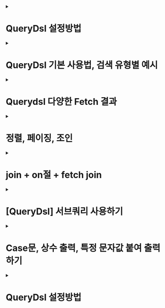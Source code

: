 <details>

<summary> <h1>QueryDsl 설정방법 </h1> </summary>
  
> `QueryDsl`은 기존 dependency들을 추가하는 경우와 다르게 설정파일들을 조금 손봐줘야한다.
> 최신 스프링5 버전에서 사용하기 위해 설정하지 않으면
> `Unable to load class 'com.mysema.codegen.model.Type'` compileQuerydsl 에러가 난다.
  
  
1. plugin 추가
2. 라이브러리 추가
3. 각종 dir, config   
  
```properties
  
  
**************************************************************
buildscript {
	ext {
		queryDslVersion = "5.0.0"
	}
}
***************************************************************
  
  
plugins {
	id 'org.springframework.boot' version '2.6.4'
	id 'io.spring.dependency-management' version '1.0.11.RELEASE'
  
  1. plugin 추가
	**************************************************************
	id 'com.ewerk.gradle.plugins.querydsl' version '1.0.10'
  **************************************************************

	id 'java'
}

group = 'study '
version = '0.0.1-SNAPSHOT'
sourceCompatibility = '11'

configurations {
	compileOnly {
		extendsFrom annotationProcessor
	}
}

repositories {
	mavenCentral()
}

dependencies {
	implementation 'org.springframework.boot:spring-boot-starter-data-jpa'
	implementation 'org.springframework.boot:spring-boot-starter-web'
	implementation 'com.github.gavlyukovskiy:p6spy-spring-boot-starter:1.5.7'
	compileOnly 'org.projectlombok:lombok'

  
  2.라이브러리 추가
	**************************************************************
	implementation "com.querydsl:querydsl-jpa:${queryDslVersion}"
	implementation "com.querydsl:querydsl-apt:${queryDslVersion}"
  **************************************************************

	runtimeOnly 'com.h2database:h2'
	developmentOnly 'org.springframework.boot:spring-boot-devtools'
	annotationProcessor 'org.projectlombok:lombok'
	testImplementation 'org.springframework.boot:spring-boot-starter-test'
}

tasks.named('test') {
	useJUnitPlatform()
}


 3. 각종 dir, config 
**************************************************************
def querydslDir = "$buildDir/generated/querydsl"

querydsl {
	jpa = true
	querydslSourcesDir = querydslDir
}
sourceSets {
	main.java.srcDir querydslDir
}
compileQuerydsl{
	options.annotationProcessorPath = configurations.querydsl
}
configurations {
	compileOnly {
		extendsFrom annotationProcessor
	}
	querydsl.extendsFrom compileClasspath
}
**************************************************************
  
```  
> compileQuerydsl을 돌리면 3번에 설정해놓은 설정파일대로 해당 경로에 QueryDsl 전용 Entity를 생성해준다.  
  
![image](https://user-images.githubusercontent.com/37995817/156384544-5d6d53b1-271a-4bda-ac8f-38b0048f3ac7.png)
  
> "$buildDir/generated/querydsl"에 생성된 모습
  
  ![image](https://user-images.githubusercontent.com/37995817/156384811-46c66359-0916-49db-8943-94ee27b44cea.png)


>> 터미널에서 명령어로도 가능

```linux
  
./gradlew clean

./gradlew compileQuerydsl

```
  
### QueryDsl 잘 적용됐는지 Test하기  

1. 간단하게 Hello Entity 생성
2. QuerydslCompile시에 생긴 QHello 확인
3. query 실행을 위임할 `Querydsl`의 `JPAQueryFactory` 객체로 쿼리 호출

  
  
```java
//1. 간단하게 Hello Entity 생성
  
package study.querydsl.entity;

import lombok.Getter;
import lombok.Setter;

import javax.persistence.Entity;
import javax.persistence.GeneratedValue;
import javax.persistence.Id;

@Entity
@Getter @Setter
public class Hello {

    @GeneratedValue @Id
    private Long id;

}
```
  
```java
//test코드 작성  
  
@SpringBootTest
@Transactional
class QuerydslApplicationTests {

	@Autowired
	EntityManager em;

	@Test
	void contextLoads() {
		Hello hello = new Hello();
		em.persist(hello);

		JPAQueryFactory query = new JPAQueryFactory(em);
		QHello qHello = QHello.hello;

		//쿼리와 관련된 것은 compileQuerydls을 돌려 만든
		//qEntity를 사용해야 한다.
		Hello result = query.selectFrom(qHello)
				.fetchOne();

		assertThat(result).isEqualTo(hello);
		assertThat(result.getId()).isEqualTo(hello.getId());
	}

}


```  
  
  
  
  
</details>

<details>

<summary> <h1>QueryDsl 기본 사용법, 검색 유형별 예시 </h1> </summary>

### JPAQueryFactory(EntityManager)로 query를 만든다.

> 기존 JPQL로 제작할 때,

```java
@Test
    public void startJPQL() throws Exception {
        //member1을 찾아라
        Member findByJPQL = em.createQuery("select m from Member m where m.username = :username", Member.class)
                .setParameter("username", "member1")
                .getSingleResult();
        assertThat(findByJPQL.getUsername()).isEqualTo("member1");
    }
```

> QueryDsl을 도입하게 되면?
>> java로 쿼리를 실행시킬 수 있어, Runtime때 오류를 파악할 수 있었던
>> JPQL과는 다르게 Runtime시에 오류를 잡아낼 수 있다. (오타라던지)
>> 또한 파라미터 바인딩도 자동으로 해준다.
 
```java
@Test
    public void startQuerydsl() throws Exception {
        //member1을 찾아라
        Member findMember = queryFactory
                .select(member)
                .from(member)
                .where(member.username.eq("member1"))
                .fetchOne();

        assertThat(findMember.getUsername()).isEqualTo("member1");
    }
```

> 기본적으로 제공되는 메서드는 거의 SQL기능과 동일하다.

```java
member.username.eq("member1") // username = 'member1'
member.username.ne("member1") //username != 'member1'
member.username.eq("member1").not() // username != 'member1'
member.username.isNotNull() //이름이 is not null
member.age.in(10, 20) // age in (10,20)
member.age.notIn(10, 20) // age not in (10, 20)
member.age.between(10,30) //between 10, 30
member.age.goe(30) // age >= 30
member.age.gt(30) // age > 30
member.age.loe(30) // age <= 30
member.age.lt(30) // age < 30
member.username.like("member%") //like 검색
member.username.contains("member") // like ‘%member%’ 검색
member.username.startsWith("member") //like ‘member%’ 검색

```
### 검색 유형

> `chain and 조건`

```java
//chain and 조건
    @Test
    public void search() throws Exception {
        Member findMember = queryFactory.selectFrom(member)
                .where(member.username.eq("member1")
                        .and(member.age.eq(10)))
                .fetchOne();
        
        assertThat(findMember.getUsername()).isEqualTo("member1");
    }
```

> `, and 조건`

```java
//, and 조건
    @Test
    public void searchAndParam() throws Exception {
        Member findMember = queryFactory.selectFrom(member)
                .where(member.username.eq("member1"),
                        member.age.eq(10)
                ).fetchOne();
        assertThat(findMember.getUsername()).isEqualTo("member1");
    }
```

> `(e1 or e2) and e3`

```java
// 구현 : e1.or(e2).and(e3))
    // 실 동작 쿼리 : (e1 or e2) and e3
    @Test
    public void searchTest1() throws Exception {
        Member findMember = queryFactory.selectFrom(member)
                .where((member.username.eq("member1").or(member.age.eq(10)))
                        ,member.age.goe(10)
                ).fetchOne();
        assertThat(findMember.getUsername()).isEqualTo("member1");
        
        /* select member1
        from Member member1
        where (member1.username = 'member1'1 or member1.age = 102) and member1.age >= 103 */
    }
```

> `(e1 or e2) and (e3 or e4)`

```java
// 구현 : e1.or(e2).and(e3.or(e4)))
    // 실 동작 쿼리 : (e1 or e2) and (e3 or e4)
    @Test
    public void searchTest2() throws Exception {
        Member findMember = queryFactory.selectFrom(member)
                .where(member.username.eq("member1").or(member.age.eq(10)).and(member.age.goe(10).or(member.age.goe(5)))
                ).fetchOne();
        assertThat(findMember.getUsername()).isEqualTo("member1");
        
        /* select member1
        from Member member1
        where (member1.username = ?1 or member1.age = ?2) and (member1.age >= ?3 or member1.age >= ?4) */
    }
```

> `(e1 and e2) or (e3 and e4)`
>> ✨ 유의사항
>> SQL에서 and가 상위 (먼저 실행) 명령이라 나가는 쿼리는 `e1 and e2 or e3 and e4`
>> But, 실 동작은 `(e1 and e2) or (e3 and e4)` 이렇게 된다.
```java
// 구현 : e1.and(e2).or(e3.and(a4))
// 실 동작 쿼리 : e1 and e2 or e3 and e4
    @Test
    public void searchTest3() throws Exception {
        JPAQuery<Member> member1 = queryFactory.selectFrom(member)
                .where(member.username.eq("member1").and(member.age.eq(10)).or(member.age.goe(10).and(member.age.goe(5)))
                ).fetchAll();
        Member findMember = member1.fetchFirst();
        assertThat(findMember.getUsername()).isEqualTo("member1");
        
        /* select member1
        from Member member1 fetch all properties
        where member1.username = 'member1'1 and member1.age = 102 or member1.age >= 103 and member1.age >= 54  */
        
    }
```


</details>

<details>

<summary> <h1>Querydsl 다양한 Fetch 결과 </h1> </summary>
  
```java

  @Test
    public void resultFetch() throws Exception {
       
        //fetch
        List<Member> fetch = queryFactory
                .selectFrom(member)
                .fetch();
        
        //fetchOne
        queryFactory
                .selectFrom(member)
                .fetchOne();

        //fetchFirst
        queryFactory
                .selectFrom(member)
                .fetchFirst();

        //fetchResult 페이징,count 포함
        QueryResults<Member> pagingResult = queryFactory
                .selectFrom(member).limit(5).offset(0)
                .fetchResults();

        pagingResult.getTotal();
        List<Member> data = pagingResult.getResults();
        long limit = pagingResult.getLimit();
        long offset = pagingResult.getOffset();

        for (Member m : data) {
            System.out.println("============Member : " + m);
        }
        //Paging처럼 count 쿼리까지 나간다.
        /* select count(member1)
        from Member member1 */
        /* select member1
        from Member member1 */

          
        //fetchCount count만 가져오기
        long couint = queryFactory
                .selectFrom(member)
                .fetchCount();
    }

```
  
</details>

<details>

<summary> <h1>정렬, 페이징, 조인 </h1> </summary>
  
### QueryDsl 정렬 예시

```java
/**
* 회원 정렬
* 1. 회원 나이 내림차순(desc)
* 2. 회원 이름 올림차순(asc)
* 단 2에서 회원 이름이 없으면 마지막에 출력(nulls last) 대박
*/
@Test
public void sort() throws Exception {
        List<Member> result = queryFactory.selectFrom(member)
        .where(member.age.eq(100))
        .orderBy(member.age.desc(), member.username.asc().nullsLast())
        .fetch();
        //나이가 100살의 멤버중, 나이로 내림차순, 이름으로 올림차순인데 null이 마지막으로 뽑기
        //null을 먼저 뽑는 것도 있다. nullsFirst()
        /*
        select member1
        from Member member1
        where member1.age = 1001
        order by member1.age desc, member1.username asc nulls last
         */
    }

```



### QueryDsl 페이징 예시

```java
 @Test
    public void paging() throws Exception {
        //방법 1 그냥 fetch()하여 결과 리스트만 가져오기
        List<Member> fetch = queryFactory
                .selectFrom(member)
                .orderBy(member.username.desc())
                .offset(1)//1개 넘겨서
                .limit(2)//2개 들고오는데
                .fetch();

        //방법 2 count + 결과 조회해주는 fetchResult로 실행.
        QueryResults<Member> fetchResults = queryFactory
                .selectFrom(member)
                .orderBy(member.username.desc())
                .offset(1)//1개 넘겨서
                .limit(2)//2개 들고오는데
                .fetchResults();

    }

```

> 💥 fetchResult는 counting 쿼리에도 fetch와 똑같은 조건을 가져오기 때문에
> 실무에서는 count 따로, fetch 따로 해준다.



### 특정 값으로 select 시

> Dto를 사용하지 않으면 Tuple이라는 queryDsl이 제공해주는 객체로 담게 된다.

```java

    @Test
    public void aggregation() throws Exception {
        //원하는 정보를 꺼내고 싶을 때는 QueryDsl의 Tuple로 꺼낸다.
        List<Tuple> result = queryFactory
                .select(
                        member.count(),
                        member.age.sum(),
                        member.age.avg(),
                        member.age.max(),
                        member.age.min()
                )
                .from(member)
                .fetch();

        Tuple tuple = result.get(0);

        System.out.println(tuple.get(member.count()));
        System.out.println(tuple.get(member.age.sum()));
        System.out.println(tuple.get(member.age.avg()));
        System.out.println(tuple.get(member.age.max()));
        System.out.println(tuple.get(member.age.min()));

        /* select count(member1)
        , sum(member1.age)
        , avg(member1.age)
        , max(member1.age)
        , min(member1.age)
        from Member member1 */

        //data 타입이 여러개로 들어올 때는 Tuple을 쓰면 된다. 실무에서 잘 쓰지는 않고 Dto를 사용하지만 참고
    }
```

### 기본 join과 groupBy, Having 
  
```java

/**
     * 팀의 이름과 각 팀의 평균 연령을 구해라.
     */
    @Test
    public void groupBy() throws Exception {
        List<Tuple> result = queryFactory
                .select(team.name, member.age.avg())
                .from(member)
                .join(member.team, team)
                .groupBy(team.name)
                .having(team.name.ne("team3"))
                .fetch();

        Tuple teamA = result.get(0);
        Tuple teamB = result.get(1);

        System.out.println(teamA.get(team.name));
        System.out.println(teamA.get(member.age.avg()));
        System.out.println(teamB.get(team.name));
        System.out.println(teamB.get(member.age.avg()));

        /* select team.name, avg(member1.age)
        from Member member1
        inner join member1.team as team
        group by team.name
        having team.name <> 'team3'1 */

    }
```

</details>

<details>

<summary> <h1> join + on절 + fetch join </h1> </summary>

### 기본적인 상관관계 Entity Join

> 기본적인 queryDsl 객체를 사용한 join 사용법<br>
>> public <P> Q leftJoin(EntityPath<P> target, Path<P> alias)<br> 
>> join을 걸고싶은 Entity의 연관관계 대상과 alias를 적어준다. (물론 QueryDsl의 Q객체들) 
>> member.team처럼 내부 선언 연관관계 대상을 join에 적어주면 알아서 Team Table에서 outerJoin한다.


```java
/**
     *
     * Team A에 속한 모든 회원을 leftjoin하는 방법.
     */
    @Test
    public void join() throws Exception {
        List<Member> result = queryFactory
                .selectFrom(member)
                .leftJoin(member.team, team) 
                .where(team.name.eq("teamA"))
                .fetch();

        assertThat(result)
                .extracting("username")
                .containsExactly("member1", "member2");

          /* select
            member1
        from
            Member member1
        left join
            member1.team as team
        where
            team.name = ?1 */
        
        /*
          실 작동 쿼리
          
           select
            member0_.user_id as user_id1_0_,
            member0_.age as age2_0_,
            member0_.team_id as team_id4_0_,
            member0_.username as username3_0_ 
        from
            member member0_ 
        left outer join
            team team1_ 
                on member0_.team_id=team1_.team_id 
        where
            team1_.name=?      
                
                
         */
        
    }
```

### 상관관계 없는 Entity끼리 Join

#### 방법 1. thetajoin
#### 방법 2. on절 이용해 조건걸기

1. thetajoin

> 위의 예시처럼 Member - Team 의 N대1 , Member에 선언된 team처럼 연관관계가 없어도 join이 가능하다.<br>
>> 연관관계가 없는 entity끼리 join을 하는 것을  `thetajoin`이라고 한다.
>> 그냥 from절에 나열해주면 된다.

```java
/**
 * 회원의 이름이 팀 이름과 같은 회원 조회
 */
@Test
public void theta_join() throws Exception {
        em.persist(new Member("teamA"));
        em.persist(new Member("teamB"));

        List<Member> result = queryFactory
        .select(member)
        .from(member, team)
        .where(member.username.eq(team.name))
        .fetch();

        assertThat(result)
        .extracting("username")
        .containsExactly("teamA", "teamB");
        
        /*
        select
            member0_.user_id as user_id1_0_,
            member0_.age as age2_0_,
            member0_.team_id as team_id4_0_,
            member0_.username as username3_0_ 
        from
            member member0_ cross 
        join
            team team1_ 
        where
            member0_.username=team1_.name
         */
}

```
### CrossJoin의 문제점과 해결
> Cross Join이란
>> 💥 모든 회원을 가져오고 모든 팀을 가져와서 다 join (`Cross Join : 집합에서 나올 수 있는 모든 경우`), 이후 where 에서 필터링 한다.<br>
>> ` from member member0_ cross` 에서 알 수 있듯이 Cross join을 실시했다. 
>> (db에서 자동으로 최적화를 진행하지만 당연히 일반 join보다 성능이 좋지 않다.)
> 원인
>> 별도의 join 없이 from에서 선언한 Table을 where에서 사용한 `암묵적 조인` 은 `Hibernate`가 `CrossJoin`을 하는 경향이 있다. 
> 해결책
>> 명시적 Join으로 수정하면 된다.

> 💥 `thetaJoin`은 outer 조인이 불가능하다. -> 최근에는 on을 사용하여 outer Join도 가능하게 추가되었다.

2.on절 이용해 조건 걸기

> On절 사용법<br>
1. 연관관계 없는 Entity 외부 조인 (일명 막조인)
2. join 대상 필터링

> 1. 연관관계 없는 Entity 외부 조인 (일명 막조인)
>> 흔히 말하는 막Join이다. 연관관계가 없는 두 Entity를 Join하는 방식이기 때문에,<br>
>> 연관관계 객체를 넣어주지 않으면 ex).leftJoin(member.team)이 아닌,<br>  
>> leftJoin(team) id값으로 매칭을 해주는 기존 연관관계 join과 다르게, 순수 on절의 조건으로 매칭을 시킨다. <br>
>> 해당 예시에서는 on(member.username.eq(team.name)) => MemberEntity, TeamEntity 조인하고 memberUsername으로 거른다.<br>
> 
>> 💥 주의, 막조인이기 때문에 join에 연관관계 Entity가 아니라 단독으로 들어간다.<br>
>>  일반조인 : `leftJoin(member.team,team)`
>>  on 조인 (막조인) : `.join(team).on(member.username.eq(team.name))`

```java
    /*
     * 회원의 이름이 팀 이름과 같은 대상 찾기
     */
    @Test
public void join_on_no_relation() throws Exception {
    em.persist(new Member("teamA"));
    em.persist(new Member("teamB"));

        List<Tuple> result
                = queryFactory
                .select(member, team)
                .from(member)
                .join(team).on(member.username.eq(team.name))
                .fetch();

        for (Tuple tuple : result) {
            System.out.println(tuple);
        }
        /*
       select
            member0_.user_id as user_id1_0_0_,
            team1_.team_id as team_id1_1_1_,
            member0_.age as age2_0_0_,
            member0_.team_id as team_id4_0_0_,
            member0_.username as username3_0_0_,
            team1_.name as name2_1_1_
        from
            member member0_
        inner join
            team team1_
                on (
                    member0_.username=team1_.name
                )
         */

        /*
        결과

        [Member(id=10, username=teamA, age=0), Team(id=1, name=teamA)]
        [Member(id=11, username=teamB, age=0), Team(id=2, name=teamB)]
         */

}

```

> 2.join 대상 필터링

```java
/**
     * ex ) 회원과 팀을 조인하면서, 팀 이름이 'teamA'인 팀만 조인, 회원은 모두 조회
     * JPQL : select m, t from Member m left join m.team t on t.name = 'teamA'
     */
    @Test
    public void joinOnFiltering() throws Exception {
        List<Tuple> teamA = queryFactory
                .select(member, team)
                .from(member)
                .leftJoin(member.team, team).on(team.name.eq("teamA"))
                .fetch();

        **innerJoin 할거면 그냥 where절을 쓰는게 낫다.**

        List<Tuple> result2 = queryFactory
                .select(member, team)
                .from(member)
                .join(member.team, team)
                .where(team.name.eq("teamA"))
                .fetch();


        /*
        select
            member0_.user_id as user_id1_0_0_,
            team1_.team_id as team_id1_1_1_,
            member0_.age as age2_0_0_,
            member0_.team_id as team_id4_0_0_,
            member0_.username as username3_0_0_,
            team1_.name as name2_1_1_
        from
            member member0_
        left outer join
            team team1_
            
               join 후 on절의 조건에 추가되는 모습. 걸러진다.
               ************************
                on member0_.team_id=team1_.team_id
                and (
                    team1_.name=?
                )
                **********************
         */
    }

```


### Fetch Join

> fetchJoin 미사용시

>> @PersistenceUnit <br>
>> EntityManagerFactory emf;
>
>> 이 어노테이션은 PersistenceUnitUtil을 가져와 Entity의 변수가 Loading이 되었는지 아닌지 check할 수 있다.
>> boolean loaded = emf.getPersistenceUnitUtil().isLoaded(result.getTeam());



```java

    @PersistenceUnit
    EntityManagerFactory emf;

    @Test
    public void fetchJoinNo() throws Exception {
        em.flush();
        em.clear();

        Member result = queryFactory
                .selectFrom(member)
                .where(member.username.eq("member1"))
                .fetchOne();
        //LAZY LOADING이기 때문에, team은 조회가 안된다.
        //PersistenceUnitUtil로 객체인지 Proxy인지 구별할 수 있다. 주로 테스트에서 많이 쓰임
        boolean loaded = emf.getPersistenceUnitUtil().isLoaded(result.getTeam());
        assertThat(loaded).as("페치조인 미적용으로 TEAM LAZYLOADING PROXY객체임").isFalse();
    }
```

> fetchJoin 사용시
>
>> 기존 join처럼 쓰는데, 뒤에 .fetchJoin을 붙이면 한번에 가져오게 된다.
>> .join(member.team, team).fetchJoin()

```java
    @Test
    public void fetchJoinYes() throws Exception {
        em.flush();
        em.clear();

        Member result = queryFactory
                .selectFrom(member)
                .join(member.team, team).fetchJoin()
                .where(member.username.eq("member1"))
                .fetchOne();
        
        boolean loaded = emf.getPersistenceUnitUtil().isLoaded(result.getTeam());
        assertThat(loaded).as("페치조인 미적용으로 TEAM LAZYLOADING PROXY객체임").isTrue();
        
        /*
            select
        member1 
    from
        Member member1   
    inner join
        fetch member1.team as team 
    where
        member1.username = ?1  
        */
        /*
        select
        member0_.user_id as user_id1_0_0_,
                team1_.team_id as team_id1_1_1_,
        member0_.age as age2_0_0_,
                member0_.team_id as team_id4_0_0_,
        member0_.username as username3_0_0_,
                team1_.name as name2_1_1_
        from
        member member0_
        inner join
        team team1_
        on member0_.team_id=team1_.team_id
        where
        member0_.username=?
        
         */
    }


```



</details>





<details>

<summary> <h1>[QueryDsl] 서브쿼리 사용하기 </h1> </summary>

### 앞서서, 서브쿼리 사용시 생각해야할 점

> 현재 from절에서 서브쿼리가 불가능하다.
>
> `원인`
>> JPA JPQL에서 from 절의 서브쿼리를 지원하지 않기 때문에, JPQL 기반의 QueryDsl도 지원되지 않는다.<br>
>
>> 하이버네이트 구현체를 사용하면(`JPAExpressions`) select절의 서비 쿼리는 지원한다.
>
> from절의 서브쿼리 해결 방안 3가지로는
>> 1. 서브쿼리를 join으로 변경 시도
>
> > 2. app에서 쿼리를 분리해서 2번 실행하여 거름
>
> > 3. nativeSQL을 사용하기
>
> 💢그러나 from절에서 서브쿼리를 사용하는 많은 이유 두 가지는
>> 1. 화면에 완전 Fit하게 가져오기 위해
>
>> 2. 성능상의 이유로 단 한번의 query만 날려 가져오게 하기 위해
>
> 정도로 구분할 수 있는데, 과연 `DB에서 순수하게 Data를 가져오는 역할을 시켜서 재사용성을 높히는 설계 `와, <br>
> `걸러내는 로직을 Server에서 한다` 를 포기할 만한 가치가 있는가 생각해보자. <br>
>
> 또한, from 서브쿼리로 하나에 1000줄 짤거, sql을 두 세번 날리면 각각 100줄정도로 나눌 수 있는데<br>
> 그렇게까지 쿼리 한두번이 아쉬울 정도의 고성능을 요구하려면 이미 cache나 다른 조치를 취해야 하는게 맞다.


### JPAExpressions를 사용해 서브쿼리 제작하기

1. where절에 서브쿼리
> 예시 1. where 절 innerjoin으로 나이 가장 많은 회원 조회하기
>> 💫주의사항 : 서브쿼리용 Entity는 alias가 달라야하기 때문에 따로 QMember 생성해준다.
>> JPAExpressions를 static import로 빼면 코드가 더 간결해진다.

```java
 @Test
    public void subQuery() throws Exception {
        *****
        //Member InnerJoin을 위해 alias를 새로 선언해서 QMember 생성해주는 모습
        *****
        QMember subMember = new QMember("subMember");
        List<Member> result = queryFactory
                .selectFrom(member)
                .where(member.age.eq(
                        JPAExpressions
                                .select(subMember.age.max())
                                .from(subMember)
                )).fetch();

        assertThat(result).extracting("age");
    
          /* select
        member1 
    from
        Member member1 
    where
        member1.age = (
            select
                max(subMember.age) 
            from
                Member subMember
        ) */ 
        
        /*select
        member0_.user_id as user_id1_0_,
                member0_.age as age2_0_,
        member0_.team_id as team_id4_0_,
                member0_.username as username3_0_
        from
        member member0_
        where
        member0_.age=(
                select
        max(member1_.age)
        from
        member member1_
            )*/
    }

```

> 예시 2. 나이 평균이상 멤버만 구하기

```java
 @Test
    public void subQuery_avg() throws Exception{
        //서브쿼리용 Entity는 alias가 달라야하기 때문에 따로 QMember 생성해준다.
        QMember subMember=new QMember("subMember");
        List<Member> result=queryFactory
        .selectFrom(member)
        .where(member.age.goe(
        JPAExpressions
        .select(subMember.age.avg())
        .from(subMember)
        )).fetch();
        }
```

> 예시 3. 💫유용한 서브쿼리로 & in으로 조회

```java
@Test
    public void subQuery_in() throws Exception {
        //서브쿼리용 Entity는 alias가 달라야하기 때문에 따로 QMember 생성해준다.
        QMember subMember = new QMember("subMember");
        List<Member> result = queryFactory
                .selectFrom(member)
                .where(member.age.in(
                        JPAExpressions
                                .select(subMember.age)
                                .from(subMember)
                                .where(subMember.age.gt(10))
                )).fetch();

        assertThat(result).extracting("age");
 /* select
        member1
    from
        Member member1
    where
        member1.age in (
            select
                subMember.age
            from
                Member subMember
            where
                subMember.age > ?1
        ) */
        /*select
        member0_.user_id as user_id1_0_,
                member0_.age as age2_0_,
        member0_.team_id as team_id4_0_,
                member0_.username as username3_0_
        from
        member member0_
        where
        member0_.age in (
                select
        member1_.age
                from
        member member1_
        where
        member1_.age>?
            )*/
    }


```

2.select에 서브쿼리

> 간단 예시 : 유저 이름과 평균 나이 함께 출력하기

```java
@Test
    public void subQuery_select() throws Exception {
        QMember subMember = new QMember("subMember");
        List<Tuple> result = queryFactory
                .select(member.username,
                        JPAExpressions
                                .select(subMember.age.avg())
                                .from(subMember))
                .from(member)
                .fetch();

        for (Tuple tuple : result) {
            System.out.println(tuple);
        }

         /* select
        member1.username,
        (select
            avg(subMember.age)
        from
            Member subMember)
    from
        Member member1 */
        /*select
        member0_.username as col_0_0_,
                (select
        avg(cast(member1_.age as double))
        from
        member member1_) as col_1_0_
        from
        member member0_*/
    }
```


</details>










<details>

<summary> <h1> Case문, 상수 출력, 특정 문자값 붙여 출력하기 </h1> </summary>

### QueryDsl Case문 예제

쿼리를 사용할 때, 경우에 따라 다른 값으로 치환을 Data에서 바로 할 경우가 있다. <br> 
주로 화면에 Fit하게 가져올 때 사용할 것 같은데 <br>
DB는 그냥 퍼올려서 Stream으로 Dto생성해서 처리하는것보다 좋을지는 역시나 고민해봐야할 문제
---
### `기본 CASE문`, `caseBuilder CASE문`

> 간단한 Case문
> 
> > 그냥 when(경우).then(치환글) 만 사용하면 된다.<br> 
> > 말 그대로 간단한 경우

```java
 @Test
    public void basicCase() throws Exception {
        List<String> result = queryFactory
                .select(member.age
                        .when(10).then("열살")
                        .when(20).then("스무살")
                        .otherwise("기타"))
                .from(member)
                .fetch();

        for (String s : result) {
            System.out.println(s);
        }
    }
```


> 복잡한 Case문
>> 복잡하다는 의미는 when(조건) 절에 조건들이 까다롭다는 의미이다.
>
> > 이럴땐 `package com.querydsl.core.types.dsl` queryDsl이 제공하는 `CaseBuilder` 객체를 사용한다.
> >  참고로 caseBuilder의 when과 그냥 Simple when은 받는 인자가 다르다.
> 
> > `caseBuilder의 when` 
```java
public CaseWhen<A,Q> when(Predicate b) {
            return new CaseWhen<A,Q>(this, b);
        }
```
>> `일반 Simple when`
```java
public CaseWhen<T, Q> when(D when) {
            return when(ConstantImpl.create(when));
        }
```

```java
 @Test
    public void complexCase() throws Exception {
        List<String> result = queryFactory
                .select(new CaseBuilder()
                        .when(member.age.between(0, 20)).then("0~20살")
                        .when(member.age.between(21, 30)).then("21~30살")
                        .otherwise("기타")
                ).from(member)
                .fetch();
        for (String s : result) {
            System.out.println(s);
        }
    }
```


### 특정 상수와 문자열 연결하여 출력하기

> 그냥 끝에 특정 상수값 함께 출력하는 법
> > QueryDsl의 Expressions.constant를 사용한다.

```java
 @Test
    public void constant() throws Exception {
        List<Tuple> result = queryFactory
                .select(member.username, Expressions.constant("A"))
                .from(member)
                .fetch();

        for (Tuple tuple : result) {
            System.out.println(tuple);
        }
    }
```
> 문자열 연결하여 출력하는 법
>> concat을 통해 문자열 연결하는데, 해당 변수가 String이 아닐 경우 `stringValue()`를 붙여준다.
>
> > 💥 `stringValue()`는 enum 타입들도 변환할 때 사용해준다.


```java
        @Test
        public void concat() throws Exception {
            //username_age로 붙여 쓰기
            List<String> result = queryFactory
                    .select(member.username.concat("_").concat(member.age.stringValue()))//stringValue() enum타입들도 변환시에 유용하다.
                    .from(member)
                    .where(member.username.eq("member1"))
                    .fetch();

            for (String s : result) {
                System.out.println(s);
            }
        }
```

  
</details>



<details>

<summary> <h1>QueryDsl 설정방법 </h1> </summary>



</details>